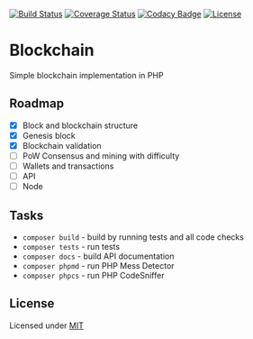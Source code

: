[![Build Status](https://travis-ci.org/renekorss/blockchain.svg?branch=master)](https://travis-ci.org/renekorss/blockchain)
[![Coverage Status](https://coveralls.io/repos/renekorss/blockchain/badge.svg?branch=master&service=github)](https://coveralls.io/github/renekorss/blockchain?branch=master)
[![Codacy Badge](https://api.codacy.com/project/badge/Grade/634a0a6cf7c84e74aeedb2989bc299c5)](https://www.codacy.com/app/renekorss/blockchain?utm_source=github.com&amp;utm_medium=referral&amp;utm_content=renekorss/blockchain&amp;utm_campaign=Badge_Grade)
[![License](http://img.shields.io/badge/license-MIT-blue.svg)](LICENSE)

# Blockchain
Simple blockchain implementation in PHP

## Roadmap

- [x] Block and blockchain structure
- [x] Genesis block
- [x] Blockchain validation
- [ ] PoW Consensus and mining with difficulty
- [ ] Wallets and transactions
- [ ] API
- [ ] Node

## Tasks

- `composer build` - build by running tests and all code checks
- `composer tests` - run tests
- `composer docs` - build API documentation
- `composer phpmd` - run PHP Mess Detector
- `composer phpcs` - run PHP CodeSniffer

## License

Licensed under [MIT](LICENSE)
